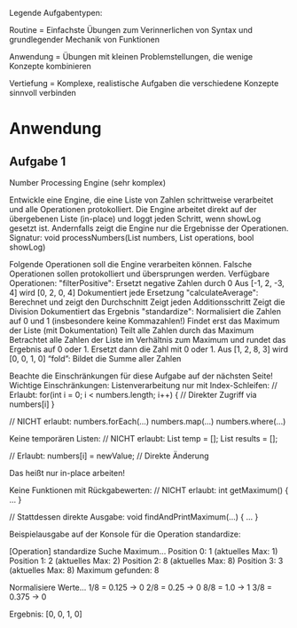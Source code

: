 Legende Aufgabentypen:

Routine = Einfachste Übungen zum Verinnerlichen von Syntax und grundlegender Mechanik von Funktionen

Anwendung = Übungen mit kleinen Problemstellungen, die wenige Konzepte kombinieren

Vertiefung = Komplexe, realistische Aufgaben die verschiedene Konzepte sinnvoll verbinden


# Anwendung

## Aufgabe 1

Number Processing Engine (sehr komplex)

Entwickle eine Engine, die eine Liste von Zahlen schrittweise verarbeitet und alle Operationen protokolliert. Die Engine arbeitet direkt auf der übergebenen Liste (in-place) und loggt jeden Schritt, wenn showLog gesetzt ist. Andernfalls zeigt die Engine nur die Ergebnisse der Operationen.
Signatur:
void processNumbers(List<int> numbers, List<String> operations, bool showLog)


Folgende Operationen soll die Engine verarbeiten können. Falsche Operationen sollen protokolliert und übersprungen werden.
Verfügbare Operationen:
"filterPositive": Ersetzt negative Zahlen durch 0
Aus [-1, 2, -3, 4] wird [0, 2, 0, 4]
Dokumentiert jede Ersetzung
"calculateAverage": Berechnet und zeigt den Durchschnitt
Zeigt jeden Additionsschritt
Zeigt die Division
Dokumentiert das Ergebnis
"standardize": Normalisiert die Zahlen auf 0 und 1 (insbesondere keine Kommazahlen!)
Findet erst das Maximum der Liste (mit Dokumentation)
Teilt alle Zahlen durch das Maximum
Betrachtet alle Zahlen der Liste im Verhältnis zum Maximum und rundet das Ergebnis auf 0 oder 1. Ersetzt dann die Zahl mit 0 oder 1.
Aus [1, 2, 8, 3] wird [0, 0, 1, 0]
“fold”: Bildet die Summe aller Zahlen


Beachte die Einschränkungen für diese Aufgabe auf der nächsten Seite!
Wichtige Einschränkungen:
Listenverarbeitung nur mit Index-Schleifen:
// Erlaubt:
for(int i = 0; i < numbers.length; i++) {
   // Direkter Zugriff via numbers[i]
}

// NICHT erlaubt:
numbers.forEach(...)
numbers.map(...)
numbers.where(...)


Keine temporären Listen:
// NICHT erlaubt:
List<int> temp = [];
List<int> results = [];

// Erlaubt:
numbers[i] = newValue; // Direkte Änderung

Das heißt nur in-place arbeiten!

Keine Funktionen mit Rückgabewerten:
// NICHT erlaubt:
int getMaximum() { ... }

// Stattdessen direkte Ausgabe:
void findAndPrintMaximum(...) { ... }







Beispielausgabe auf der Konsole für die Operation standardize:

[Operation] standardize
Suche Maximum...
Position 0: 1 (aktuelles Max: 1)
Position 1: 2 (aktuelles Max: 2)
Position 2: 8 (aktuelles Max: 8)
Position 3: 3 (aktuelles Max: 8)
Maximum gefunden: 8

Normalisiere Werte...
1/8 = 0.125 → 0
2/8 = 0.25  → 0
8/8 = 1.0   → 1
3/8 = 0.375 → 0

Ergebnis: [0, 0, 1, 0]
